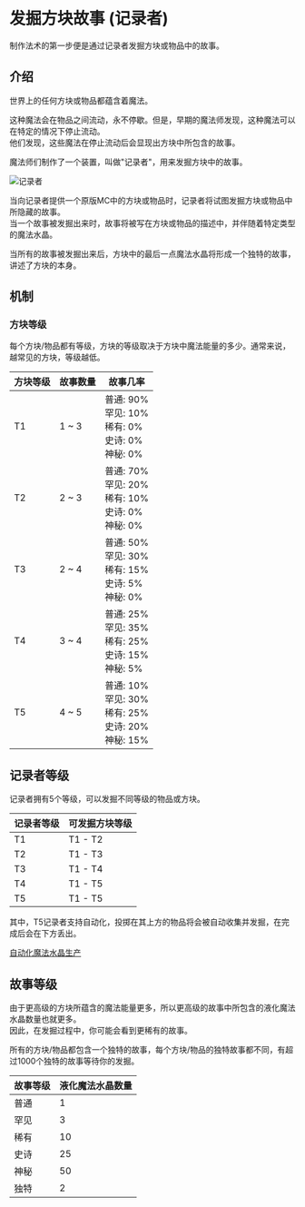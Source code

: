 # 发掘方块故事 (记录者)

制作法术的第一步便是通过记录者发掘方块或物品中的故事。

## 介绍

世界上的任何方块或物品都蕴含着魔法。

这种魔法会在物品之间流动，永不停歇。但是，早期的魔法师发现，这种魔法可以在特定的情况下停止流动。  
他们发现，这些魔法在停止流动后会显现出方块中所包含的故事。

魔法师们制作了一个装置，叫做"记录者"，用来发掘方块中的故事。

![记录者](https://gzassets.cn/minecraft/plugin/slimefun/wiki/addons/images/crystamae-historia/chronicler.png ':size=50%')

当向记录者提供一个原版MC中的方块或物品时，记录者将试图发掘方块或物品中所隐藏的故事。  
当一个故事被发掘出来时，故事将被写在方块或物品的描述中，并伴随着特定类型的魔法水晶。

当所有的故事被发掘出来后，方块中的最后一点魔法水晶将形成一个独特的故事，讲述了方块的本身。

## 机制

### 方块等级

每个方块/物品都有等级，方块的等级取决于方块中魔法能量的多少。通常来说，越常见的方块，等级越低。

| 方块等级 | 故事数量 | 故事几率 |
| ------ | ------- | ------- |
| T1 | 1 ~ 3 | 普通: 90%<br>罕见: 10%<br>稀有: 0%<br>史诗: 0%<br>神秘: 0% |
| T2 | 2 ~ 3 | 普通: 70%<br>罕见: 20%<br>稀有: 10%<br>史诗: 0%<br>神秘: 0% |
| T3 | 2 ~ 4 | 普通: 50%<br>罕见: 30%<br>稀有: 15%<br>史诗: 5%<br>神秘: 0% |
| T4 | 3 ~ 4 | 普通: 25%<br>罕见: 35%<br>稀有: 25%<br>史诗: 15%<br>神秘: 5% |
| T5 | 4 ~ 5 | 普通: 10%<br>罕见: 30%<br>稀有: 25%<br>史诗: 20%<br>神秘: 15% |

## 记录者等级

记录者拥有5个等级，可以发掘不同等级的物品或方块。

| 记录者等级 | 可发掘方块等级 |
| ------ | ------- |
| T1 | T1 - T2 |
| T2 | T1 - T3 |
| T3 | T1 - T4 |
| T4 | T1 - T5 |
| T5 | T1 - T5 |

其中，T5记录者支持自动化，投掷在其上方的物品将会被自动收集并发掘，在完成后会在下方丢出。

[自动化魔法水晶生产](./Automate-Crystamae)

## 故事等级

由于更高级的方块所蕴含的魔法能量更多，所以更高级的故事中所包含的液化魔法水晶数量也就更多。  
因此，在发掘过程中，你可能会看到更稀有的故事。

所有的方块/物品都包含一个独特的故事，每个方块/物品的独特故事都不同，有超过1000个独特的故事等待你的发掘。

| 故事等级 | 液化魔法水晶数量 | 
| ------ | ------------- |
| 普通 | 1 |
| 罕见 | 3 |
| 稀有 | 10 |
| 史诗 | 25 |
| 神秘 | 50 |
| 独特 | 2 |

